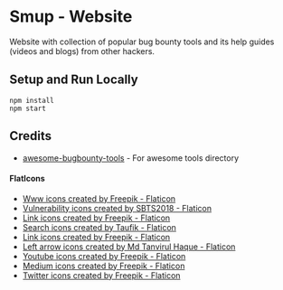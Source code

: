 # Smup - Website

Website with collection of popular bug bounty tools and its help guides (videos and blogs) from other hackers.

## Setup and Run Locally

```
npm install
npm start
```

## Credits

- [awesome-bugbounty-tools](https://github.com/vavkamil/awesome-bugbounty-tools) - For awesome tools directory

#### FlatIcons

- <a href="https://www.flaticon.com/free-icons/www" title="www icons">Www icons created by Freepik - Flaticon</a>
- <a href="https://www.flaticon.com/free-icons/vulnerability" title="vulnerability icons">Vulnerability icons created by SBTS2018 - Flaticon</a>
- <a href="https://www.flaticon.com/free-icons/link" title="link icons">Link icons created by Freepik - Flaticon</a>
- <a href="https://www.flaticon.com/free-icons/search" title="search icons">Search icons created by Taufik - Flaticon</a>
- <a href="https://www.flaticon.com/free-icons/link" title="link icons">Link icons created by Freepik - Flaticon</a>
- <a href="https://www.flaticon.com/free-icons/left-arrow" title="left arrow icons">Left arrow icons created by Md Tanvirul Haque - Flaticon</a>
- <a href="https://www.flaticon.com/free-icons/youtube" title="youtube icons">Youtube icons created by Freepik - Flaticon</a>
- <a href="https://www.flaticon.com/free-icons/medium" title="medium icons">Medium icons created by Freepik - Flaticon</a>
- <a href="https://www.flaticon.com/free-icons/twitter" title="twitter icons">Twitter icons created by Freepik - Flaticon</a>

